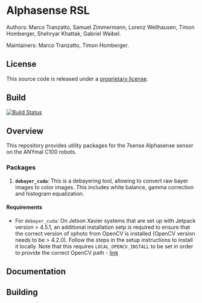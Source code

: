 # Alphasense RSL


Authors: Marco Tranzatto, Samuel Zimmermann, Lorenz Wellhausen, Timon Homberger, Shehryar Khattak, Gabriel Waibel.

Maintainers: Marco Tranzatto, Timon Homberger.

## License
This source code is released under a [proprietary license](LICENSE).

## Build

[![Build Status](https://ci.leggedrobotics.com/buildStatus/icon?job=bitbucket_leggedrobotics/darpa_subt/master)](https://ci.leggedrobotics.com/job/bitbucket_leggedrobotics/job/darpa_subt/job/master/)

## Overview

This repository provides utility packages for the 7sense Alphasense sensor on the ANYmal C100 robots.

### Packages

1. **`debayer_cuda`**: This is a debayering tool, allowing to convert raw bayer images to color images. This includes white balance, gamma correction and histogram equalization.

#### Requirements

* For `debayer_cuda`: On Jetson Xavier systems that are set up with Jetpack version > 4.5.1, an additional installation setp is required to ensure that the correct version of xphoto from OpenCV is installed (OpenCV version needs to be > 4.2.0). Follow the steps in the setup instructions to install it locally. Note that this requires `LOCAL_OPENCV_INSTALL` to be set in order to provide the correct OpenCV path - [link](LINKAddedHereOnceMerged)

## Documentation

## Building

